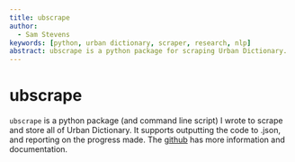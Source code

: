 ```yaml
---
title: ubscrape
author:
  - Sam Stevens
keywords: [python, urban dictionary, scraper, research, nlp]
abstract: ubscrape is a python package for scraping Urban Dictionary.
---
```


# ubscrape

`ubscrape` is a python package (and command line script) I wrote to scrape and store all of Urban Dictionary. It supports outputting the code to .json, and reporting on the progress made. The [github](https://github.com/samuelstevens/ubscrape) has more information and documentation.
